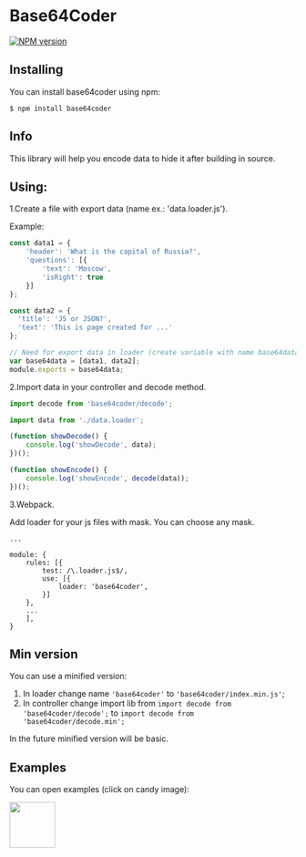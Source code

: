 # Base64Coder

[![NPM version](https://img.shields.io/npm/v/base64coder.svg)](https://www.npmjs.com/package/base64coder)

## Installing

You can install base64coder using npm:

```
$ npm install base64coder
```


## Info

This library will help you encode data to hide it after building in source.

## Using:

1.Create a file with export data (name ex.: 'data.loader.js').

Example:
```javascript
const data1 = {
    'header': 'What is the capital of Russia?',
    'questions': [{
        'text': 'Moscow',
        'isRight': true
    }]
};

const data2 = {
  'title': 'JS or JSON?',
  'text': 'This is page created for ...'
};

// Need for export data in loader (create variable with name base64data)
var base64data = [data1, data2];
module.exports = base64data;
```

2.Import data in your controller and decode method.
```javascript
import decode from 'base64coder/decode';

import data from './data.loader';

(function showDecode() {
    console.log('showDecode', data);
})();

(function showEncode() {
    console.log('showEncode', decode(data));
})();
```

3.Webpack.

Add loader for your js files with mask. You can choose any mask.

```none
...

module: {
    rules: [{
        test: /\.loader.js$/,
        use: [{
            loader: 'base64coder',
        }]
    },
    ...
    ],
}
```

## Min version
You can use a minified version:
1. In loader change name ```'base64coder'``` to ```'base64coder/index.min.js'```;
2. In controller change import lib from ```import decode from 'base64coder/decode';``` to ```import decode from 'base64coder/decode.min';```

In the future minified version will be basic.

## Examples

You can open examples (click on candy image):

<a href="https://github.com/DmitriyZakharovGit/base64Coder/tree/master/examples/1">
    <img src="https://site-images.similarcdn.com/url?url=https%3A%2F%2Flh3.googleusercontent.com%2FAx2wQYxjDITuZEpc6K9EDYPG7C839tb4PApia4Tmf18u8XehB-twqhVgDVPgxxExkr4%3Ds180&h=c784111a3b195f517e8b3886bd533f4fec7fcb3a66a9d6c5e79a03d0a0fc32b8" width="80">
</a>
